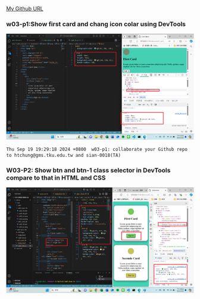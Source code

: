 [My Github URL](https://github.com/vincent560/1131-sweb-demo-36.git)

### w03-p1:Show first card and chang icon colar using DevTools


![](w03-p1.png)
```
Thu Sep 19 19:29:18 2024 +0800  w03-p1: collaborate your Github repo to htchung@gms.tku.edu.tw and sian-0018(TA)
```
### W03-P2: Show btn and btn-1 class selector in DevTools compare to that in HTML and CSS

![](./w03-p2.png)
